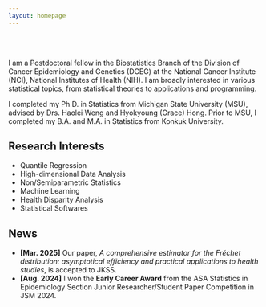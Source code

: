 ```yaml
---
layout: homepage
---
```


<br> <br>

I am a Postdoctoral fellow in the Biostatistics Branch of the Division of Cancer Epidemiology and Genetics (DCEG) at the National Cancer Institute (NCI), National Institutes of Health (NIH). I am broadly interested in various statistical topics, from statistical theories to applications and programming.

I completed my Ph.D. in Statistics from Michigan State University (MSU), advised by Drs. Haolei Weng and Hyokyoung (Grace) Hong. Prior to MSU, I completed my B.A. and M.A. in Statistics from Konkuk University.

## Research Interests

- Quantile Regression
- High-dimensional Data Analysis
- Non/Semiparametric Statistics
- Machine Learning
- Health Disparity Analysis
- Statistical Softwares

## News

- **[Mar. 2025]** Our paper, *A comprehensive estimator for the Fréchet distribution: asymptotical efficiency and practical applications to health studies*, is accepted to JKSS.
- **[Aug. 2024]** I won the **Early Career Award** from the ASA Statistics in Epidemiology Section Junior Researcher/Student Paper Competition in JSM 2024.
